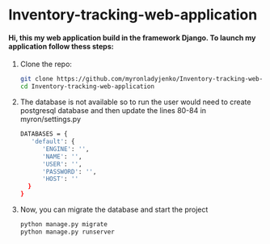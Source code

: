 # Inventory-tracking-web-application

#### Hi, this my web application build in the framework Django. To launch my application follow thess steps:

1. Clone the repo:

    ```sh
    git clone https://github.com/myronladyjenko/Inventory-tracking-web-application.git  
    cd Inventory-tracking-web-application
    ```

2. The database is not available so to run the user would need to create postgresql database and then update the lines 80-84 in myron/settings.py

    ```sh
    DATABASES = {  
       'default': {  
          'ENGINE': '',  
          'NAME': '',  
          'USER': '',  
          'PASSWORD': '',  
          'HOST': ''  
      }
    }
    ```
3. Now, you can migrate the database and start the project
    
    ```sh
    python manage.py migrate
    python manage.py runserver
    ```

